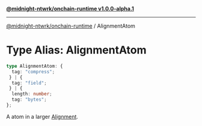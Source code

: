 [**@midnight-ntwrk/onchain-runtime v1.0.0-alpha.1**](../README.md)

***

[@midnight-ntwrk/onchain-runtime](../globals.md) / AlignmentAtom

# Type Alias: AlignmentAtom

```ts
type AlignmentAtom: {
  tag: "compress";
 } | {
  tag: "field";
 } | {
  length: number;
  tag: "bytes";
};
```

A atom in a larger [Alignment](Alignment.md).
